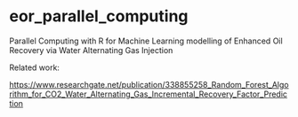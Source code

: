 # eor_parallel_computing
Parallel Computing with R for Machine Learning modelling of Enhanced Oil Recovery via Water Alternating Gas Injection

Related work:

https://www.researchgate.net/publication/338855258_Random_Forest_Algorithm_for_CO2_Water_Alternating_Gas_Incremental_Recovery_Factor_Prediction
